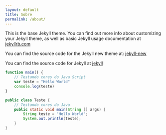 ```yaml
---
layout: default
title: Sobre
permalink: /about/
---
```

This is the base Jekyll theme. You can find out more info about customizing your Jekyll theme, as well as basic Jekyll usage documentation at [jekyllrb.com](http://jekyllrb.com/)

You can find the source code for the Jekyll new theme at:
[jekyll-new](https://github.com/jglovier/jekyll-new)

You can find the source code for Jekyll at
[jekyll](https://github.com/jekyll/jekyll)

```javascript
function main() {
    // Testando cores do Java Script
    var teste = "Hello World"
    console.log(teste)
}
```

```java
public class Teste {
    // Testando cores do Java
    public static void main(String [] args) {
        String teste = "Hello World";
        System.out.println(teste);
    }
}
```
